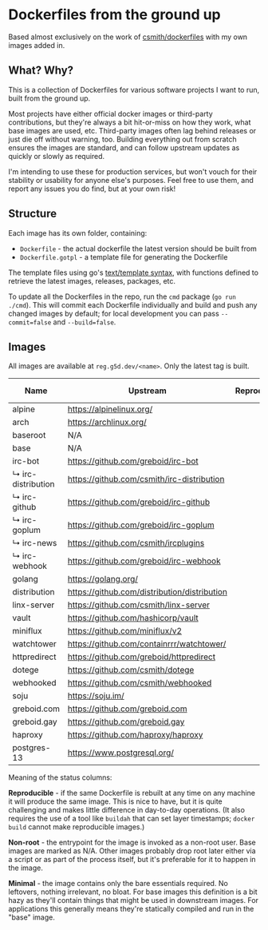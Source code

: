 # Dockerfiles from the ground up

Based almost exclusively on the work of [csmith/dockerfiles](https://github.com/csmith/dockerfiles) with my own images
added in.

## What? Why?

This is a collection of Dockerfiles for various software projects I want to run, built from the ground up.

Most projects have either official docker images or third-party contributions, but they're always a bit
hit-or-miss on how they work, what base images are used, etc. Third-party images often lag behind releases
or just die off without warning, too. Building everything out from scratch ensures the images are standard,
and can follow upstream updates as quickly or slowly as required.

I'm intending to use these for production services, but won't vouch for their stability or usability for
anyone else's purposes. Feel free to use them, and report any issues you do find, but at your own risk!

## Structure

Each image has its own folder, containing:

* `Dockerfile` - the actual dockerfile the latest version should be built from
* `Dockerfile.gotpl` - a template file for generating the Dockerfile

The template files using go's [text/template syntax](https://pkg.go.dev/text/template), with functions
defined to retrieve the latest images, releases, packages, etc.

To update all the Dockerfiles in the repo, run the `cmd` package (`go run ./cmd`). This will commit
each Dockerfile individually and build and push any changed images by default; for local development
you can pass `--commit=false` and `--build=false`.

## Images

All images are available at `reg.g5d.dev/<name>`. Only the latest tag is built.

| Name               | Upstream                                              | Reproducible? | Non-root? | Minimal? |
|--------------------|-------------------------------------------------------|:-------------:|:---------:|:--------:|
| alpine             | https://alpinelinux.org/                              |       ✅      |    N/A    |    ✅    |
| arch               | https://archlinux.org/                                |       ✅      |    N/A    |    ❌    |
| baseroot           | N/A                                                   |       ✅      |    ❌      |   ✅     |
| base               | N/A                                                   |       ✅      |    ✅     |    ✅    |
| irc-bot            | https://github.com/greboid/irc-bot                    |       ✅      |    ✅     |    ✅    |
| ↳ irc-distribution | https://github.com/csmith/irc-distribution            |       ✅      |    ✅     |    ✅    |
| ↳ irc-github       | https://github.com/greboid/irc-github                 |       ✅      |    ✅     |    ✅    |
| ↳ irc-goplum       | https://github.com/greboid/irc-goplum                 |       ✅      |    ✅     |    ✅    |
| ↳ irc-news         | https://github.com/csmith/ircplugins                  |       ✅      |    ✅     |    ✅    |
| ↳ irc-webhook      | https://github.com/greboid/irc-webhook                |       ✅      |    ✅     |    ✅    |
| golang             | https://golang.org/                                   |       ✅      |    N/A    |    ✅    | 
| distribution       | https://github.com/distribution/distribution          |       ✅      |    ✅     |    ✅    |
| linx-server        | https://github.com/csmith/linx-server                 |       ✅      |    ✅     |    ✅    |
| vault              | https://github.com/hashicorp/vault                    |       ✅      |    ✅     |    ✅    |
| miniflux           | https://github.com/miniflux/v2                        |       ✅      |    ✅     |    ✅    |
| watchtower         | https://github.com/containrrr/watchtower/             |       ✅      |    ❌     |    ✅    |
| httpredirect       | https://github.com/greboid/httpredirect               |       ✅      |    ✅     |    ✅    |
| dotege             | https://github.com/csmith/dotege                      |       ✅      |    ❌     |    ✅    |
| webhooked          | https://github.com/csmith/webhooked                   |       ✅      |    ✅     |    ✅    |
| soju               | https://soju.im/                                      |       ✅      |    ✅     |    ✅    |
| greboid.com        | https://github.com/greboid.com                        |       ✅      |    ✅     |    ✅    |
| greboid.gay        | https://github.com/greboid.gay                        |       ❌      |    ✅     |    ✅    |
| haproxy            | https://github.com/haproxy/haproxy                    |       ✅      |    ✅     |    ✅    |
| postgres-13        | https://www.postgresql.org/                           |       ❌      |    ❌     |    ❌    |

Meaning of the status columns:

**Reproducible** - if the same Dockerfile is rebuilt at any time on any machine it will produce the same
image. This is nice to have, but it is quite challenging and makes little difference in day-to-day
operations. (It also requires the use of a tool like `buildah` that can set layer timestamps; `docker build`
cannot make reproducible images.)

**Non-root** - the entrypoint for the image is invoked as a non-root user. Base images are marked as N/A.
Other images probably drop root later either via a script or as part of the process itself, but it's
preferable for it to happen in the image.

**Minimal** - the image contains only the bare essentials required. No leftovers, nothing irrelevant,
no bloat. For base images this definition is a bit hazy as they'll contain things that might be used
in downstream images. For applications this generally means they're statically compiled and run in the
"base" image.
